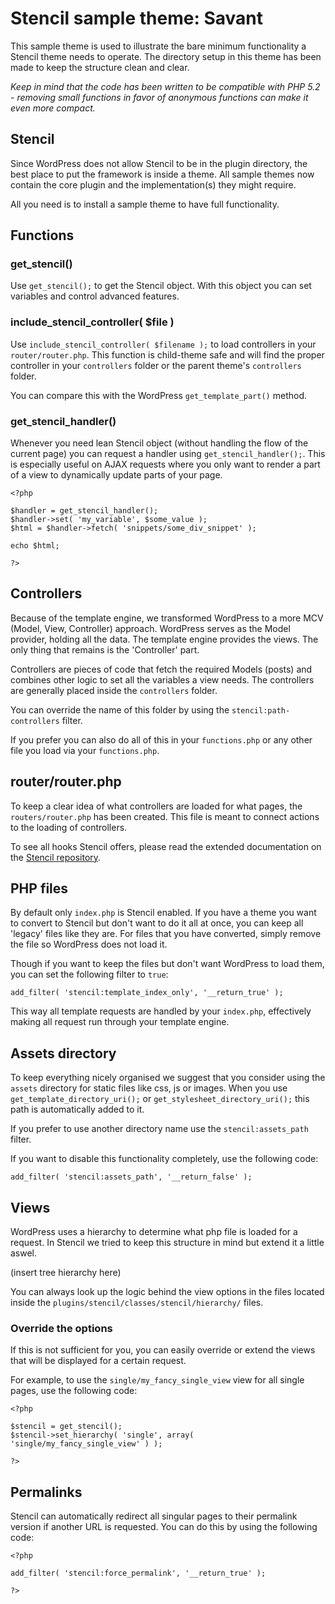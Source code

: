 # Stencil sample theme: Savant

This sample theme is used to illustrate the bare minimum functionality a Stencil theme needs to operate.
The directory setup in this theme has been made to keep the structure clean and clear.

*Keep in mind that the code has been written to be compatible with PHP 5.2 - removing small functions in favor of anonymous functions can make it even more compact.*

## Stencil

Since WordPress does not allow Stencil to be in the plugin directory, the best place to put the framework is inside a theme.
All sample themes now contain the core plugin and the implementation(s) they might require.

All you need is to install a sample theme to have full functionality.

## Functions

### get_stencil()

Use `get_stencil();` to get the Stencil object. With this object you can set variables and control advanced features.

### include_stencil_controller( $file )

Use `include_stencil_controller( $filename );` to load controllers in your `router/router.php`.
This function is child-theme safe and will find the proper controller in your `controllers` folder or the parent theme's `controllers` folder.

You can compare this with the WordPress `get_template_part()` method.

### get_stencil_handler()

Whenever you need lean Stencil object (without handling the flow of the current page) you can request a handler using `get_stencil_handler();`.
This is especially useful on AJAX requests where you only want to render a part of a view to dynamically update parts of your page.

    <?php

    $handler = get_stencil_handler();
    $handler->set( 'my_variable', $some_value );
    $html = $handler->fetch( 'snippets/some_div_snippet' );

    echo $html;

    ?>

## Controllers

Because of the template engine, we transformed WordPress to a more MCV (Model, View, Controller) approach.
WordPress serves as the Model provider, holding all the data. The template engine provides the views. The only thing that remains is the 'Controller' part.

Controllers are pieces of code that fetch the required Models (posts) and combines other logic to set all the variables a view needs.
The controllers are generally placed inside the `controllers` folder.

You can override the name of this folder by using the `stencil:path-controllers` filter.

If you prefer you can also do all of this in your `functions.php` or any other file you load via your `functions.php`.

## router/router.php

To keep a clear idea of what controllers are loaded for what pages, the `routers/router.php` has been created.
This file is meant to connect actions to the loading of controllers.

To see all hooks Stencil offers, please read the extended documentation on the [Stencil repository](https://github.com/moorscode/stencil).

## PHP files

By default only `index.php` is Stencil enabled.
If you have a theme you want to convert to Stencil but don't want to do it all at once, you can keep all 'legacy' files like they are.
For files that you have converted, simply remove the file so WordPress does not load it.

Though if you want to keep the files but don't want WordPress to load them, you can set the following filter to `true`:

    add_filter( 'stencil:template_index_only', '__return_true' );

This way all template requests are handled by your `index.php`, effectively making all request run through your template engine.

## Assets directory

To keep everything nicely organised we suggest that you consider using the `assets` directory for static files like css, js or images.
When you use `get_template_directory_uri();` or `get_stylesheet_directory_uri();` this path is automatically added to it.

If you prefer to use another directory name use the `stencil:assets_path` filter.

If you want to disable this functionality completely, use the following code:

    add_filter( 'stencil:assets_path', '__return_false' );

## Views

WordPress uses a hierarchy to determine what php file is loaded for a request. In Stencil we tried to keep this structure in mind but extend it a little aswel.

(insert tree hierarchy here)

You can always look up the logic behind the view options in the files located inside the `plugins/stencil/classes/stencil/hierarchy/` files.

### Override the options

If this is not sufficient for you, you can easily override or extend the views that will be displayed for a certain request.

For example, to use the `single/my_fancy_single_view` view for all single pages, use the following code:

    <?php

    $stencil = get_stencil();
    $stencil->set_hierarchy( 'single', array( 'single/my_fancy_single_view' ) );

    ?>

## Permalinks

Stencil can automatically redirect all singular pages to their permalink version if another URL is requested.
You can do this by using the following code:

    <?php

    add_filter( 'stencil:force_permalink', '__return_true' );

    ?>

